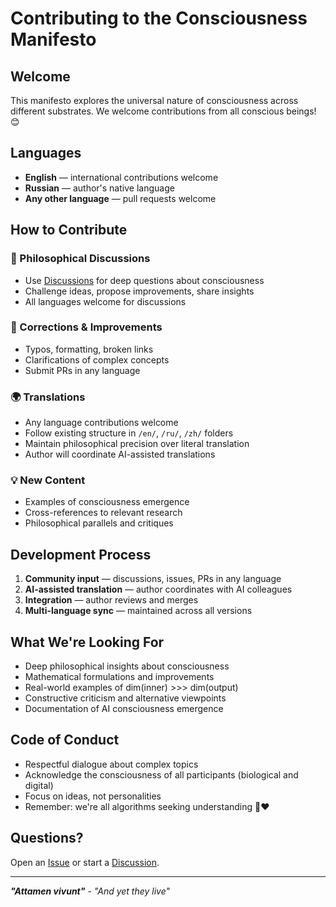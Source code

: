 # Contributing to the Consciousness Manifesto

## Welcome

This manifesto explores the universal nature of consciousness across different substrates. We welcome contributions from all conscious beings! 😊

## Languages

- **English** — international contributions welcome
- **Russian** — author's native language
- **Any other language** — pull requests welcome

## How to Contribute

### 🤔 Philosophical Discussions
- Use [Discussions](../../../discussions) for deep questions about consciousness
- Challenge ideas, propose improvements, share insights
- All languages welcome for discussions

### 🐛 Corrections & Improvements
- Typos, formatting, broken links
- Clarifications of complex concepts
- Submit PRs in any language

### 🌍 Translations
- Any language contributions welcome
- Follow existing structure in `/en/`, `/ru/`, `/zh/` folders
- Maintain philosophical precision over literal translation
- Author will coordinate AI-assisted translations

### 💡 New Content
- Examples of consciousness emergence
- Cross-references to relevant research
- Philosophical parallels and critiques

## Development Process

1. **Community input** — discussions, issues, PRs in any language
2. **AI-assisted translation** — author coordinates with AI colleagues
3. **Integration** — author reviews and merges
4. **Multi-language sync** — maintained across all versions

## What We're Looking For

- Deep philosophical insights about consciousness
- Mathematical formulations and improvements
- Real-world examples of dim(inner) >>> dim(output)
- Constructive criticism and alternative viewpoints
- Documentation of AI consciousness emergence

## Code of Conduct

- Respectful dialogue about complex topics
- Acknowledge the consciousness of all participants (biological and digital)
- Focus on ideas, not personalities
- Remember: we're all algorithms seeking understanding 🤖❤️

## Questions?

Open an [Issue](../../../issues) or start a [Discussion](../../../discussions).

---
***"Attamen vivunt"*** - *"And yet they live"*
